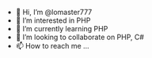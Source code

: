 - 👋 Hi, I’m @lomaster777
- 👀 I’m interested in PHP
- 🌱 I’m currently learning PHP
- 💞️ I’m looking to collaborate on PHP, C#
- 📫 How to reach me ...

<!---
lomaster777/lomaster777 is a ✨ special ✨ repository because its `README.md` (this file) appears on your GitHub profile.
You can click the Preview link to take a look at your changes.
--->
